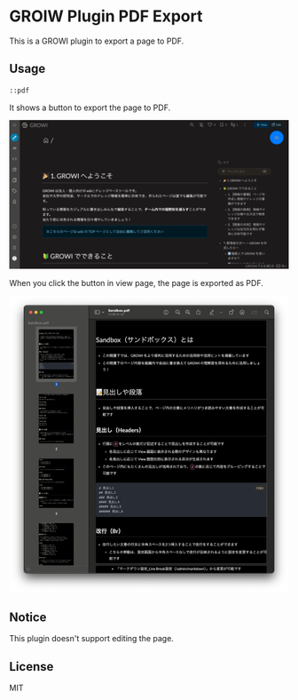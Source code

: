 # GROIW Plugin PDF Export

This is a GROWI plugin to export a page to PDF.

## Usage

```markdown
::pdf
```

It shows a button to export the page to PDF.

![screenshot](./screenshots/button.jpg)

When you click the button in view page, the page is exported as PDF.

![screenshot](./screenshots/pdf.png)

## Notice

This plugin doesn't support editing the page.

## License

MIT

